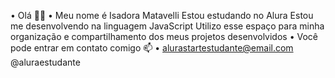 • Olá 👋🏻
• Meu nome é Isadora Matavelli
Estou estudando no Alura
Estou me desenvolvendo na linguagem JavaScript
Utilizo esse espaço para minha organização e compartilhamento dos meus projetos desenvolvidos
• Você pode entrar em contato comigo 📫
• alurastartestudante@email.com
@aluraestudante
